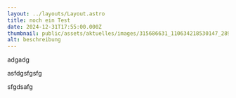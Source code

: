 ```yaml
---
layout: ../layouts/Layout.astro
title: noch ein Test
date: 2024-12-31T17:55:00.000Z
thumbnail: public/assets/aktuelles/images/315686631_110634218530147_289874465938556658_n.png
alt: beschreibung
---
```

adgadg

asfdgsfgsfg

sfgdsafg
